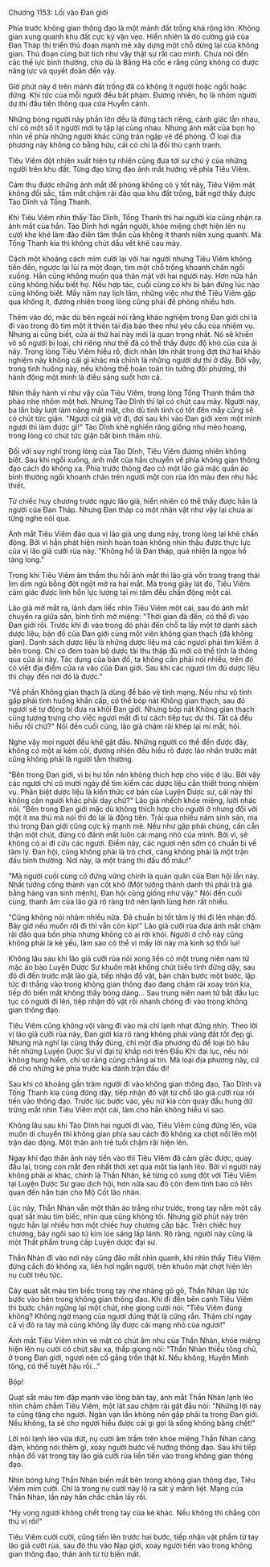 




Chương 1153: Lối vào Đan giới


Phía trước không gian thông đạo là một mảnh đất trống khá rộng lớn. Không gian xung quanh khu đất cực kỳ vặn vẹo. Hiển nhiên là do cường giả của Đan Tháp thi triển thủ đoạn mạnh mẽ xây dựng một chỗ dừng lại của không gian. Thủ đoạn cùng bút tích như vậy thật sự rất cao minh. Chưa nói đến các thế lực bình thường, cho dù là Băng Hà cốc e rằng cũng không có được năng lực và quyết đoán đến vậy.

Giờ phút này ở trên mảnh đất trống đã có không ít người hoặc ngồi hoặc đứng. Khí tức của mỗi người đều bất phàm. Đương nhiên, họ là nhóm người dự thi đầu tiên thông qua cửa Huyễn cảnh.

Những bóng người này phần lớn đều là đứng tách riêng, cảnh giác lẫn nhau, chỉ có một số ít người mới tụ tập lại cùng nhau. Nhưng ánh mắt của bọn họ nhìn về phía những người khác cũng tràn ngập vẻ đề phòng. Ở loại địa phương này không có bằng hữu, cái có chỉ là đối thủ cạnh tranh.

Tiêu Viêm đột nhiên xuất hiện tự nhiên cũng đưa tới sự chú ý của những người trên khu đất. Từng đạo từng đạo ánh mắt hướng về phía Tiêu Viêm.

Cảm thụ được những ánh mắt đề phòng không có ý tốt này, Tiêu Viêm mặt không đổi sắc, tầm mắt chậm rãi đảo qua khu đất trống, bất ngờ thấy được Tào Dĩnh và Tống Thanh.

Khi Tiêu Viêm nhìn thấy Tào Dĩnh, Tống Thanh thì hai người kia cũng nhận ra ánh mắt của hắn. Tào Dĩnh hơi ngẩn người, khóe miệng chợt hiện lên nụ cười khe khẽ làm đảo điên tâm thần của không ít thanh niên xung quanh. Mà Tống Thanh kia thì không chút dấu vết khẽ cau mày.

Cách một khoảng cách mỉm cười lại với hai người nhưng Tiêu Viêm không tiến đến, ngược lại lùi ra một đoạn, tìm một chỗ trống khoanh chân ngồi xuống. Hắn cũng không muốn quá thân mật với hai người này. Hơn nữa hắn cũng không hiểu biết họ. Nếu hợp tác, cuối cùng có khi bị bán đứng lúc nào cũng không biết. Mấy năm nay lịch lãm, những việc như thế Tiêu Viêm gặp qua không ít, đương nhiên trong lòng cũng phải đề phòng nhiều hơn.

Thêm vào đó, mặc dù bên ngoài nói rằng khảo nghiệm trong Đan giới chỉ là đi vào trong đó tìm một ít thiên tài địa bảo theo như yêu cầu của nhiệm vụ. Nhưng ai cũng biết, cửa ải thứ hai này mới là quan trọng nhất. Nó sẽ khiến vô số người bị loại, chỉ riêng như thế đã có thể thấy được độ khó của cửa ải này. Trong lòng Tiêu Viêm hiểu rõ, địch nhân lớn nhất trong đợt thứ hai khảo nghiệm này không cái gì khác mà chính là những người dự thi ở đây. Bởi vậy, trong tình huống này, nếu không thể hoàn toàn tin tưởng đối phương, thì hành động một mình là điều sáng suốt hơn cả.

Nhìn thấy hành vi như vậy của Tiêu Viêm, trong lòng Tống Thanh thầm thở phào nhẹ nhõm một hơi. Nhưng Tào Dĩnh thì lại có chút cau mày. Người này, ba lần bảy lượt làm nàng mất mặt, cho dù tính tình có tốt đến mấy cũng sẽ có chút tức giận. "Ngươi cứ giả vờ đi, đợi sau khi vào Đan giới xem một mình ngươi thì làm được gì!" Tào Dĩnh khẽ nghiến răng giống như mèo hoang, trong lòng có chút tức giận bất bình thầm nhủ.

Đối với suy nghĩ trong lòng của Tào Dĩnh, Tiêu Viêm đương nhiên không biết. Sau khi ngồi xuống, ánh mắt của hắn chuyển về phía không gian thông đạo cách đó không xa. Phía trước thông đạo có một lão giả mặc quần áo bình thường ngồi khoanh chân trên người một con rùa lớn màu đen như hắc thiết.

Từ chiếc huy chương trước ngực lão giả, hiển nhiên có thể thấy được hắn là người của Đan Tháp. Nhưng Đan tháp có một nhân vật như vậy lại chưa ai từng nghe nói qua.

Ánh mắt Tiêu Viêm đảo qua vị lão giả ung dung này, trong lòng lại khẽ chấn động. Bởi vì hắn phát hiện mình hoàn toàn không nhìn thấu được thực lực của vị lão giả cưỡi rùa này. "Không hổ là Đan tháp, quả nhiên là ngọa hổ tàng long."

Trong khi Tiêu Viêm âm thầm thu hồi ánh mắt thì lão giả vốn trong trạng thái lim dim ngủ bỗng đột ngột mở ra hai mắt. Mà trong giây lát đó, Tiêu Viêm cảm giác được linh hồn lực lượng tại mi tâm đều chấn động một cái.

Lão giả mở mắt ra, lãnh đạm liếc nhìn Tiêu Viêm một cái, sau đó ánh mắt chuyển ra giữa sân, bình tĩnh mở miệng: "Thời gian đã đến, có thể đi vào Đan giới rồi. Trước khi đi vào trong đó phải đến chỗ ta lấy một tờ danh sách dược liệu, bản đồ của Đan giới cùng một viên không gian thạch (đá không gian). Danh sách dược liệu là những dược liệu mà các ngươi phải tìm kiếm ở bên trong. Chỉ có đem toàn bộ dược tài thu thập đủ mới có thể tính là thông qua cửa ải này. Tác dụng của bản đồ, ta không cần phải nói nhiều, trên đó có viết địa điểm cửa ra vào của Đan giới. Sau khi các ngươi tìm đủ dược liệu thì chạy đến nơi đó là được."

"Về phần Không gian thạch là dùng để bảo vệ tính mạng. Nếu như vô tình gặp phải tình huống khẩn cấp, có thể bóp nát Không gian thạch, sau đó ngươi sẽ tự động bị đưa ra khỏi Đan giới. Nhưng bóp nát Không gian thạch cũng tượng trưng cho việc ngươi mất đi tư cách tiếp tục dự thi. Tất cả đều hiểu rồi chứ?" Nói đến cuối cùng, lão giả chậm rãi khép lại mí mắt, hỏi.

Nghe vậy mọi người đều khẽ gật đầu. Những người có thể đến được đây, không có một ai kém cỏi, đương nhiên đều hiểu rõ được lão nhân trước mặt cũng không phải là người tầm thường.

"Bên trong Đan giới, vì bị hư tổn nên không thích hợp cho việc ở lâu. Bởi vậy các ngươi chỉ có mười ngày để tìm kiếm các dược liệu cần thiết trong nhiệm vụ. Phân biệt dược liệu là kiến thức cơ bản của Luyện Dược sư, cái này thì không cần người khác phải dạy chứ?" Lão giả nhếch khóe miệng, lười nhác nói. "Bên trong Đan giới mặc dù không thích hợp cho người ở nhưng đối với một ít ma thú mà nói thì đó lại là động tiên. Trải qua nhiều năm sinh sản, ma thú trong Đan giới cũng cực kỳ mạnh mẽ. Nếu như gặp phải chúng, cần cẩn thận một chút, đừng có đánh mất luôn cái mạng nhỏ của mình. Bởi vì, sẽ không có ai đi cứu các ngươi. Điểm này, các ngươi nên sớm có chuẩn bị về tâm lý. Đan hội, cũng không phải là trò chơi, càng không phải là một trận đấu bình thường. Nơi này, là một tràng thi đấu đổ máu!"

"Mà người cuối cùng có đứng vững chính là quán quân của Đan hội lần này. Nhất tướng công thành vạn cốt khô (Một tướng thành danh thì phải trả giá bằng hàng vạn sinh mệnh), Đan hội cũng giống như vậy." Nói đến cuối cùng, thanh âm của lão giả rõ ràng trở nên lạnh lùng hơn rất nhiều.

"Cũng không nói nhảm nhiều nữa. Đã chuẩn bị tốt tâm lý thì đi lên nhận đồ. Bây giờ nếu muốn rời đi thì vẫn còn kịp!" Lão giả cưỡi rùa đưa ánh mắt chậm rãi đảo qua bốn phía nhưng không có ai rời khỏi. Người ở chỗ này cũng không phải là kẻ yếu, làm sao có thể vì mấy lời này mà kinh sợ thối lui!

Không lâu sau khi lão giả cưỡi rùa nói xong liền có một trung niên nam tử mặc áo bào Luyện Dược Sư khuôn mặt không chút biểu tình đứng dậy, sau đó đi đến trước mặt lão giả, tiếp nhận đồ vật, bàn chân bước một bước, lập tức đi thẳng vào trong không gian thông đạo đang chậm rãi xoay tròn kia, tiếp đó biến mất không thấy bóng dáng… Sau trung niên nam tử bắt đầu lục tục có người đi lên, tiếp nhận đồ vật rồi nhanh chóng đi vào trong không gian thông đạo.

Tiêu Viêm cũng không vội vàng đi vào mà chỉ lạnh nhạt đứng nhìn. Theo lời vị lão giả cưỡi rùa này, Đan giới kia rõ ràng không phải vùng đất tốt đẹp gì. Nhưng mà nghĩ lại cũng thấy đúng, chỉ một địa phương đủ để loại bỏ hầu hết những Luyện Dược Sư vĩ đại từ khắp nơi trên Đấu Khi đại lục, nếu nói không hung hiểm, chỉ sợ rằng cũng chẳng ai tin. Mà loại địa phương này, cứ để cho những kẻ phía trước kia đánh trận đầu đi!

Sau khi có khoảng gần trăm người đi vào không gian thông đạo, Tào Dĩnh và Tống Thanh kia cũng đứng dậy, tiếp nhận đồ vật từ chỗ lão giả cưỡi rùa rồi tiến vào thông đạo. Trước lúc bước vào, yêu nữ kia còn quay đầu hung dữ trừng mắt nhìn Tiêu Viêm một cái, làm cho hắn không hiểu vì sao.

Không lâu sau khi Tào Dĩnh hai người đi vào, Tiêu Viêm cũng đứng lên, vừa muốn di chuyển thì không gian phía sau cách đó không xa chợt nổi lên một trận dao động. Một thân ảnh trẻ tuổi chậm rãi hiện lên.

Ngay khi đạo thân ảnh này tiến vào thì Tiêu Viêm đã cảm giác được, quay đầu lại, trong con mắt đen nhất thời xẹt qua một tia lạnh lẽo. Bởi vì người này không phải ai khác, chính là Thần Nhàn, kẻ từng có xung đột với Tiêu Viêm tại Luyện Dược Sư giao dịch hội, hơn nữa sau đó còn đem tình báo có liên quan đến hắn bán cho Mộ Cốt lão nhân.

Lúc này, Thần Nhàn vẫn một thân áo trắng như trước, trong tay nắm một cây quạt sắt màu tím biếc, nhìn qua cũng không tồi. Nhưng giờ phút này trên ngực hắn lại nhiều hơn một chiếc huy chương cấp bậc. Trên chiếc huy chương, bảy ngôi sao tử kim lóe sáng lấp lánh. Rõ ràng, người này cũng là một Thất phẩm trung cấp Luyện dược đại sư.

Thần Nhàn đi vào nơi này cũng đảo mắt nhìn quanh, khi nhìn thấy Tiêu Viêm đứng cách đó không xa, liền hơi ngẩn người, trên khuôn mặt chợt hiện lên nụ cười trêu tức.

Cây quạt sắt màu tím biếc trong tay nhẹ nhàng gõ gõ, Thần Nhàn lập tức bước vào bên trong không gian thông đạo. Khi đi đến bên cạnh Tiêu Viêm thì bước chân ngừng lại một chút, nhẹ giọng cười nói: "Tiêu Viêm đúng không? Không ngờ mạng của ngươi đúng thật là cứng rắn. Thậm chí ngay cả vị đó ra tay mà cũng không lấy được cái mạng nhỏ của ngươi!"

Ánh mắt Tiêu Viêm nhìn vẻ mặt có chút âm nhu của Thần Nhàn, khóe miệng hiện lên nụ cười có chút sâu xa, thấp giọng nói: "Thần Nhàn thiếu tông chủ, ở trong Đan giới, ngươi nên cố gắng trốn thật kĩ. Nếu không, Huyền Minh tông, có thể tuyệt hậu rồi…"

Bộp!

Quạt sắt màu tím đập mạnh vào lòng bàn tay, ánh mắt Thần Nhàn lạnh lẽo nhìn chằm chằm Tiêu Viêm, một lát sau chậm rãi gật đầu nói: "Những lời này ta cũng tặng cho ngươi. Ngàn vạn lần không nên gặp phải ta trong Đan giới. Nếu không, ta sẽ cho ngươi hiểu được cái gì gọi là sống không bằng chết!"

Lời nói lạnh lẽo vừa dứt, nụ cười âm trầm trên khóe miệng Thần Nhàn càng đậm, không nói thêm gì, xoay người bước về hướng thông đạo. Sau khi tiếp nhận đồ vật trong tay lão giả cưỡi rùa liền tiến vào trong không gian thông đạo.

Nhìn bóng lưng Thần Nhàn biến mất bên trong không gian thông đạo, Tiêu Viêm mỉm cười. Chỉ là trong nụ cười này lộ ra sát ý mãnh liệt. Mạng của Thần Nhàn, lần này hắn chắc chắn lấy rồi.

"Hy vọng ngươi không chết trong tay của kẻ khác. Nếu không thì chẳng còn thú vị rồi!"

Tiêu Viêm cười cười, cũng tiến lên trước hai bước, tiếp nhận vật phẩm từ tay lão giả cưỡi rùa, sau đó thu vào Nạp giới, xoay người tiến vào trong không gian thông đạo, thân ảnh từ từ biến mất.




